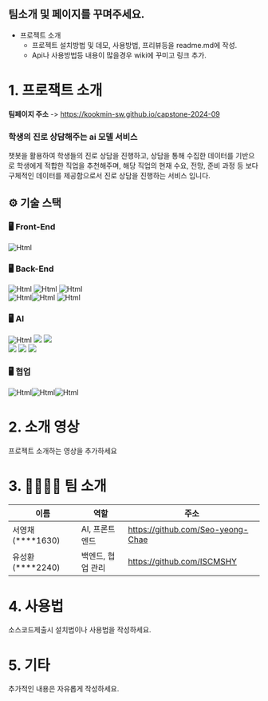 ## 팀소개 및 페이지를 꾸며주세요.

- 프로젝트 소개
  - 프로젝트 설치방법 및 데모, 사용방법, 프리뷰등을 readme.md에 작성.
  - Api나 사용방법등 내용이 많을경우 wiki에 꾸미고 링크 추가.

# 1. 프로잭트 소개

**팀페이지 주소** -> https://kookmin-sw.github.io/capstone-2024-09

### 학생의 진로 상담해주는 ai 모델 서비스
챗봇을 활용하여 학생들의 진로 상담을 진행하고, 상담을 통해 수집한 데이터를 기반으로 학생에게 적합한 직업을 추천해주며, 해당 직업의 현재 수요, 전망, 준비 과정 등 보다 구체적인 데이터를 제공함으로서 진로 상담을 진행하는 서비스 입니다.

## ⚙ 기술 스택
### 🖥 Front-End
<img alt="Html" src ="https://img.shields.io/badge/streamlit-FFFFFF.svg?&style=for-the-badge&logo=streamlit&logoColor=red"/>

### 🖥 Back-End
<img alt="Html" src ="https://img.shields.io/badge/streamlit-FFFFFF.svg?&style=for-the-badge&logo=streamlit&logoColor=red"/> <img alt="Html" src ="https://img.shields.io/badge/nginx-009639.svg?&style=for-the-badge&logo=nginx&logoColor=green"/> <img alt="Html" src ="https://img.shields.io/badge/AWS EC2-FF9900.svg?&style=for-the-badge&logo=amazonec2&logoColor=green"/>\
<img alt="Html" src ="https://img.shields.io/badge/GHCR-181717.svg?&style=for-the-badge&logo=github&logoColor=white"/><img alt="Html" src ="https://img.shields.io/badge/Docker-2496ED.svg?&style=for-the-badge&logo=Docker&logoColor=white"/> <img alt="Html" src ="https://img.shields.io/badge/Github Actions-2088FF.svg?&style=for-the-badge&logo=Github Actions&logoColor=white"/>

### 🖥 AI
<img alt="Html" src="https://img.shields.io/badge/scikit learn-F7931E.svg?style=for-the-badge&logo=scikitlearn&logoColor=white"> <img src="https://img.shields.io/badge/PyTorch-EE4C2C?style=for-the-badge&logo=pytorch&logoColor=white"> <img src="https://img.shields.io/badge/pandas-150458?style=for-the-badge&logo=pandas&logoColor=white">\
<img src="https://img.shields.io/badge/google colab-F9AB00?style=for-the-badge&logo=googlecolab&logoColor=white"> <img src="https://img.shields.io/badge/numpy-013243?style=for-the-badge&logo=numpy&logoColor=white"> <img src="https://img.shields.io/badge/json-000000?style=for-the-badge&logo=json&logoColor=white">

### 🖥 협업
<img alt="Html" src ="https://img.shields.io/badge/github-181717.svg?&style=for-the-badge&logo=github&logoColor=white"/><img alt="Html" src ="https://img.shields.io/badge/Notion-000000.svg?&style=for-the-badge&logo=Notion&logoColor=white"/><img alt="Html" src ="https://img.shields.io/badge/Slack-4A154B.svg?&style=for-the-badge&logo=Slack&logoColor=white"/>


# 2. 소개 영상

프로젝트 소개하는 영상을 추가하세요

# 3. 👩‍👩‍👧‍👧 팀 소개

|이름|역할|주소|
|------|---|---|
|서영채(****1630)|AI, 프론트엔드|https://github.com/Seo-yeong-Chae|
|유성환(****2240)|백엔드, 협업 관리|https://github.com/ISCMSHY|


# 4. 사용법

소스코드제출시 설치법이나 사용법을 작성하세요.

# 5. 기타

추가적인 내용은 자유롭게 작성하세요.
